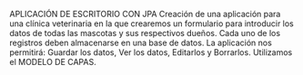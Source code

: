APLICACIÓN DE ESCRITORIO CON JPA
Creación de una aplicación para una clínica veterinaria en la que crearemos un formulario para introducir los datos de todas las mascotas y sus respectivos dueños. 
Cada uno de los registros deben almacenarse en una base de datos.
La aplicación nos permitirá: Guardar los datos, Ver los datos, Editarlos y Borrarlos.
Utilizamos el MODELO DE CAPAS.
